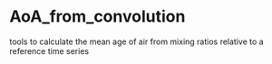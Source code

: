 # AoA_from_convolution
 tools to calculate the mean age of air from mixing ratios relative to a reference time series
